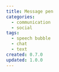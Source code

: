 ```yaml
---
title: Message pen
categories:
  - communication
  - social
tags:
  - speech bubble
  - chat
  - text
created: 0.7.0
updated: 1.0.0
---
```

